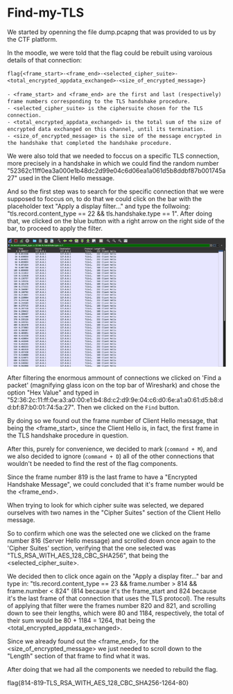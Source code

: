 # Find-my-TLS

We started by openning the file dump.pcapng that was provided to us by the CTF platform.

In the moodle, we were told that the flag could be rebuilt using varoious details of that connection:

```
flag{<frame_start>-<frame_end>-<selected_cipher_suite>-<total_encrypted_appdata_exchanged>-<size_of_encrypted_message>}

- <frame_start> and <frame_end> are the first and last (respectively) frame numbers corresponding to the TLS handshake procedure.
- <selected_cipher_suite> is the ciphersuite chosen for the TLS connection.
- <total_encrypted_appdata_exchanged> is the total sum of the size of encrypted data exchanged on this channel, until its termination.
- <size_of_encrypted_message> is the size of the message encrypted in the handshake that completed the handshake procedure.
```

We were also told that we needed to foccus on a specific TLS connection, more precisely in a handshake in which we could find the random number "52362c11ff0ea3a000e1b48dc2d99e04c6d06ea1a061d5b8ddbf87b001745a27" used in the Client Hello message.

And so the first step was to search for the specific connection that we were supposed to foccus on, to do that we could click on the bar with the placeholder text "Apply a display filter..." and type the follwoing: "tls.record.content_type == 22 && tls.handshake.type == 1". After doing that, we clicked on the blue button with a right arrow on the right side of the bar, to proceed to apply the filter.

![Image 1](/images/ctf13-1st_filter.png)

After filtering the enormous ammount of connections we clicked on 'Find a packet' (magnifying glass icon on the top bar of Wireshark) and chose the option "Hex Value" and typed in "52:36:2c:11:ff:0e:a3:a0:00:e1:b4:8d:c2:d9:9e:04:c6:d0:6e:a1:a0:61:d5:b8:dd:bf:87:b0:01:74:5a:27". Then we clicked on the `Find` button.

By doing so we found out the frame number of Client Hello message, that being the <frame_start>, since the Client Hello is, in fact, the first frame in the TLS handshake procedure in question.

After this, purely for convenience, we decided to mark (`command + M`), and we also decided to ignore (`command + D`) all of the other connections that wouldn't be needed to find the rest of the flag components.

Since the frame number 819 is the last frame to have a "Encrypted Handshake Message", we could concluded that it's frame number would be the <frame_end>. 

When trying to look for which cipher suite was selected, we depared ourselves with two names in the "Cipher Suites" section of the Client Hello message.

So to confirm which one was the selected one we clicked on the frame number 816 (Server Hello message) and scrolled down once again to the 'Cipher Suites' section, verifying that the one selected was "TLS_RSA_WITH_AES_128_CBC_SHA256", that being the <selected_cipher_suite>.

We decided then to click once again on the "Apply a display fiter..." bar and type in: "tls.record.content_type == 23 && frame.number > 814 && frame.number < 824" (814 because it's the frame_start and 824 because it's the last frame of that connection that uses the TLS protocol). The results of applying that filter were the frames number 820 and 821, and scrolling down to see their lengths, which were 80 and 1184, respectively, the total of their sum would be 80 + 1184 = 1264, that being the <total_encrypted_appdata_exchanged>.

Since we already found out the <frame_end>, for the <size_of_encrypted_message> we just needed to scroll down to the "Length" section of that frame to find what it was.

After doing that we had all the components we needed to rebuild the flag.

flag{814-819-TLS_RSA_WITH_AES_128_CBC_SHA256-1264-80}
